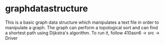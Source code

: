# graphdatastructure

This is a basic graph data structure which manipulates a text file in order to manipulate a graph.
The graph can perform a topological sort and can find a shortest path using Dijkstra's algorithm.
To run it, follow 410asn6 -> src -> Driver
